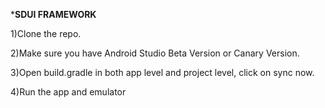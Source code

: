 ***SDUI FRAMEWORK**

1)Clone the repo.

2)Make sure you have Android Studio Beta Version or Canary Version.

3)Open build.gradle in both app level and project level, click on sync now.

4)Run the app and emulator
